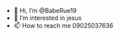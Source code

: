 - 👋 Hi, I’m @BabeRue19
- 👀 I’m interested in jesus
- 📫 How to reach me 09025037636

<!---
BabeRue19/BabeRue19 is a ✨ special ✨ repository because its `README.md` (this file) appears on your GitHub profile.
You can click the Preview link to take a look at your changes.
--->
